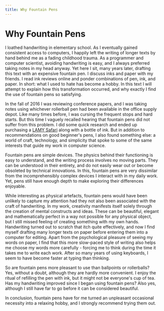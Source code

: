 ```yaml
---
title: Why Fountain Pens
---
```


Why Fountain Pens
===

I loathed handwriting in elementary school.  As I eventually gained
consistent access to computers, I happily left the writing of longer
texts by hand behind me as a fading childhood trauma.  As a programmer
and computer scientist, avoiding handwriting is easy, and I always
preferred taking notes in my head anyway.  Yet here I sit, many years
later, drafting this text with an expensive fountain pen.  I discuss
inks and paper with my friends.  I read ink reviews online and ponder
combinations of pen, ink, and paper.  In short: what I used to hate
has become a hobby.  In this text I will attempt to explain how this
transformation occurred, and why exactly I find the use of fountain
pens so satisfying.

In the fall of 2016 I was reviewing conference papers, and I was taking
notes using whichever rollerball pen had been available in the office
supply depot.  Like many times before, I was cursing the frequent
stops and hard starts.  But this time I vaguely recalled hearing that
fountain pens did not suffer from this problem.  I did some quick
research and ended up purchasing a [LAMY
Safari](https://www.lamy.com/eng/b2c/safari) along with a bottle of
ink.  But in addition to recommendations on good beginner's pens, I
also found something else: a world of craft, technology, and
simplicity that spoke to some of the same interests that guide my work
in computer science.

Fountain pens are simple devices.  The physics behind their
functioning is easy to understand, and the writing process involves no
moving parts.  They can be understood in their entirety, and do not
easily wear out or become obsoleted by technical innovations.  In
this, fountain pens are very dissimilar from the incomprehensibly
complex devices I interact with in my daily work.  Yet, pens still
have enough depth to make exploring their differences enjoyable.

While interesting as physical artefacts, fountain pens would have been
unlikely to capture my attention had they not also been associated
with the craft of handwriting.  In my work, creativity manifests
itself solely through the creation of mental constructs and ideas.
These can be beautiful, elegant and mathematically perfect in a way
not possible for any physical object, but I still missed feeling of
creating something with my own hands.  Handwriting turned out to
scratch that itch quite effectively, and now I find myself drafting
many longer texts on paper before entering them into a computer for
editing.  Apart from the psychological pleasure of seeing my words on
paper, I find that this more slow-paced style of writing also helps me
choose my words more carefully - forcing me to think during the time
it takes me to write each work.  After so many years of using
keyboards, I seem to have become faster at typing than thinking.

So are fountain pens more pleasant to use than ballpoints or
rollerballs?  Yes, without a doubt, although they are hardly more
convenient.  I enjoy the ritual of refilling the pen with ink, but it
might not be everyone's cup of tea.  Has my handwriting improved since
I began using fountain pens?  Also yes, although I still have far to
go before it can be considered beautiful.

In conclusion, fountain pens have for me turned an unpleasant
occasional necessity into a relaxing hobby, and I strongly recommend
trying them out.

